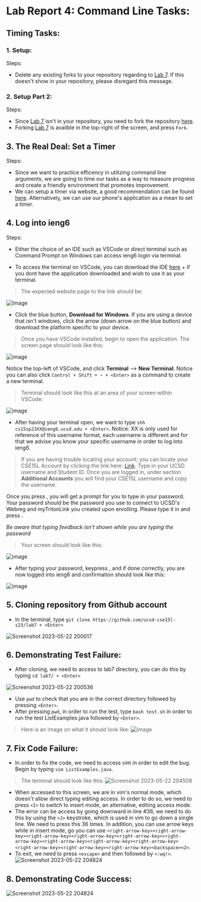 # Lab Report 4: Command Line Tasks:

## Timing Tasks: 

### 1. Setup:

Steps:
* Delete any existing forks to your repository regarding to [Lab 7](https://github.com/ucsd-cse15l-s23/lab7). If this doesn't show in your repository, please disregard this message. 

### 2. Setup Part 2:

Steps:
* Since [Lab 7](https://github.com/ucsd-cse15l-s23/lab7) isn't in your repository, you need to fork the repository [here](https://github.com/ucsd-cse15l-s23/lab7). 
* Forking [Lab 7](https://github.com/ucsd-cse15l-s23/lab7) is availble in the top-right of the screen, and press `Fork`.

## 3. The Real Deal: Set a Timer

Steps:
* Since we want to practice efficency in utilizing command line arguments, we are going to time our tasks as a way to measure progress and create a friendly environment that promotes improvement. 
* We can setup a timer via website, a good recommendation can be found [here](https://www.timeanddate.com/stopwatch/). Alternatively, we can use our phone's application as a mean to set a timer.

## 4. Log into ieng6

Steps:
* Either the choice of an IDE such as VSCode or direct terminal such as Command Prompt on Windows can access ieng6 login via terminal.
- To access the terminal on VSCode, you can download the IDE [here](https://code.visualstudio.com/download) + <enter> if you dont have the application downloaded and wish to use it as your terminal. 
>The expected website page to the link should be:

![Image](https://user-images.githubusercontent.com/120772535/231031750-f474c858-1f92-4ab4-b714-0ddf22bc6a24.png)
* Click the blue button, **Download for Windows**. If you are using a device that isn't windows, click the arrow (down arrow on the blue button) and download the platform specific to your device. 

>Once you have VSCode installed, begin to open the application. The screen page should look like this: 

![image](https://user-images.githubusercontent.com/120772535/231033020-5f5eee43-b4a7-441a-856a-34a598ea5a75.png)

Notice the top-left of VSCode, and click **Terminal** --> **New Terminal**. Notice you can also click `Control + Shift + ~ + <Enter>` as a command to create a new terminal. 

>Terminal should look like this at an area of your screen within VSCode:

![image](https://user-images.githubusercontent.com/120772535/231034075-0f01da24-bf92-41bd-99b1-e365696e2cb9.png)

* After having your terminal open, we want to type `shh cs15sp23XX@ieng6.ucsd.edu + <Enter>`. Notice: XX is only used for reference of this username format, each username is different and for that we advise you know your specific username in order to log into ieng6. 
  
>If you are having trouble locating your account; you can locate your CSE15L Account by clicking the link here: [Link](https://sdacs.ucsd.edu/~icc/index.php). Type in your UCSD username and Student ID. Once you are logged in, under section **Additional Accounts** you will find your CSE15L username and copy the username. 

  
  
Once you press <Enter>, you will get a prompt for you to type in your password. Your password should be the password you use to connect to UCSD's Webreg and myTritonLink you created upon enrolling. Please type it in and press <Enter>. 

*Be aware that typing feedback isn't shown while you are typing the password*

> Your screen should look like this:

![image](https://user-images.githubusercontent.com/120772535/231037278-12438fb9-f230-41c7-bbf9-358f4612decd.png)

  
* After typing your password, keypress <Enter>, and if done correctly, you are now logged into ieng6 and confirmation should look like this: 

![image](https://user-images.githubusercontent.com/120772535/231037467-e8551f71-3e2b-454a-b395-8d0dbb9c2df3.png)

## 5. Cloning repository from Github account
  
* In the terminal, type `git clone https://github.com/ucsd-cse15l-s23/lab7 + <Enter>`

![Screenshot 2023-05-22 200017](https://github.com/b1luu/cse15l-lab-reports/assets/120772535/0cc965c1-88a6-4b90-883b-87678757634d)

  
## 6. Demonstrating Test Failure: 
* After cloning, we need to access to lab7 directory, you can do this by typing `cd lab7/ + <Enter>`

![Screenshot 2023-05-22 200536](https://github.com/b1luu/cse15l-lab-reports/assets/120772535/2ff1e49e-e2f0-463e-af77-2d53eaa6982b)
  
* Use `pwd` to check that you are in the correct directory followed by pressing `<Enter>`. 
* After pressing `pwd`, in order to run the test, type `bash test.sh` in order to run the test ListExamples.java followed by `<Enter>`.
> Here is an image on what it should look like:
![image](https://github.com/b1luu/cse15l-lab-reports/assets/120772535/a8a3c7a5-09dd-4849-9e31-04bfaaf05cfd)

  
## 7. Fix Code Failure:

* In order to fix the code, we need to access vim in order to edit the bug. Begin by typing `vim ListExamples.java`.
>The terminal should look like this:
![Screenshot 2023-05-22 204508](https://github.com/b1luu/cse15l-lab-reports/assets/120772535/3727ddd2-ba83-43b0-9f92-198d8d393b16)

* When accessed to this screen, we are in vim's normal mode, which doesn't allow direct typing editing access. In order to do so, we need to press `<I>` to switch to insert mode, an alternative, editing access mode.
* The error can be access by going downward in line #36, we need to do this by using the `<J>` keystroke, which is used in vim to go down a single line. We need to press this 36 times. In addition, you can use arrow keys while in insert mode, go you can use `<right-arrow-key><right-arrow-key><right-arrow-key><right-arrow-key><right-arrow-key><right-arrow-key><right-arrow-key><right-arrow-key><right-arrow-key><right-arrow-key><right-arrow-key><right-arrow-key><backspace><2>`.
* To exit, we need to press `<escape>` and then followed by `<:wq!>`.
![Screenshot 2023-05-22 204824](https://github.com/b1luu/cse15l-lab-reports/assets/120772535/fb856bb0-82d2-442c-862d-a328e964abd8)
  
## 8. Demonstrating Code Success:
  
![Screenshot 2023-05-22 204824](https://github.com/b1luu/cse15l-lab-reports/assets/120772535/19118f38-f462-4b6d-a8a9-cedaf149ed21)


